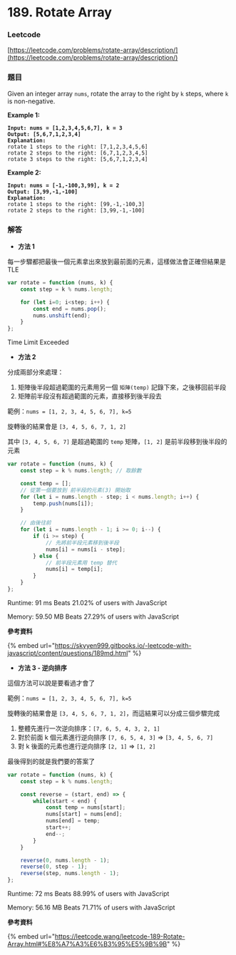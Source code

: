 # 189. Rotate Array

### Leetcode

[https://leetcode.com/problems/rotate-array/description/](https://leetcode.com/problems/rotate-array/description/)

### 題目

Given an integer array `nums`, rotate the array to the right by `k` steps, where `k` is non-negative.

&#x20;

**Example 1:**

<pre><code><strong>Input: nums = [1,2,3,4,5,6,7], k = 3
</strong><strong>Output: [5,6,7,1,2,3,4]
</strong><strong>Explanation:
</strong>rotate 1 steps to the right: [7,1,2,3,4,5,6]
rotate 2 steps to the right: [6,7,1,2,3,4,5]
rotate 3 steps to the right: [5,6,7,1,2,3,4]
</code></pre>

**Example 2:**

<pre><code><strong>Input: nums = [-1,-100,3,99], k = 2
</strong><strong>Output: [3,99,-1,-100]
</strong><strong>Explanation: 
</strong>rotate 1 steps to the right: [99,-1,-100,3]
rotate 2 steps to the right: [3,99,-1,-100]
</code></pre>

### 解答 <a href="#ti-jie" id="ti-jie"></a>

* **方法 1**

每一步驟都把最後一個元素拿出來放到最前面的元素，這樣做法會正確但結果是 TLE

```javascript
var rotate = function (nums, k) {
    const step = k % nums.length;

    for (let i=0; i<step; i++) {
        const end = nums.pop();
        nums.unshift(end);
    }
};
```

Time Limit Exceeded

* **方法 2**

分成兩部分來處理：

1. 矩陣後半段超過範圍的元素用另一個 `矩陣(temp)` 記錄下來，之後移回前半段
2. 矩陣前半段沒有超過範圍的元素，直接移到後半段去

範例：`nums = [1, 2, 3, 4, 5, 6, 7], k=5`

旋轉後的結果會是 `[3, 4, 5, 6, 7, 1, 2]`

其中 `[3, 4, 5, 6, 7]` 是超過範圍的 `temp` 矩陣，`[1, 2]` 是前半段移到後半段的元素

```javascript
var rotate = function (nums, k) {
    const step = k % nums.length; // 取餘數

    const temp = [];
    // 從第一個要放到 前半段的元素(3) 開始取
    for (let i = nums.length - step; i < nums.length; i++) {
        temp.push(nums[i]);
    }

    // 由後往前
    for (let i = nums.length - 1; i >= 0; i--) {
        if (i >= step) {
            // 先將前半段元素移到後半段
            nums[i] = nums[i - step];
        } else {
            // 前半段元素用 temp 替代
            nums[i] = temp[i];
        }
    }
};
```

Runtime: 91 ms Beats 21.02% of users with JavaScript

Memory: 59.50 MB Beats 27.29% of users with JavaScript

**參考資料**

{% embed url="https://skyyen999.gitbooks.io/-leetcode-with-javascript/content/questions/189md.html" %}

* **方法 3 - 逆向排序**

這個方法可以說是要看過才會了

範例：`nums = [1, 2, 3, 4, 5, 6, 7], k=5`

旋轉後的結果會是 `[3, 4, 5, 6, 7, 1, 2]`，而這結果可以分成三個步驟完成

1. 整體先進行一次逆向排序：`[7, 6, 5, 4, 3, 2, 1]`
2. 對於前面 k 個元素進行逆向排序 `[7, 6, 5, 4, 3]` => `[3, 4, 5, 6, 7]`
3. 對 k 後面的元素也進行逆向排序 `[2, 1]` => `[1, 2]`

最後得到的就是我們要的答案了

```javascript
var rotate = function (nums, k) {
    const step = k % nums.length;

    const reverse = (start, end) => {
        while(start < end) {
            const temp = nums[start];
            nums[start] = nums[end];
            nums[end] = temp;
            start++;
            end--;
        }
    }

    reverse(0, nums.length - 1);
    reverse(0, step - 1);
    reverse(step, nums.length - 1);
};
```

Runtime: 72 ms Beats 88.99% of users with JavaScript

Memory: 56.16 MB Beats 71.71% of users with JavaScript

**參考資料**

{% embed url="https://leetcode.wang/leetcode-189-Rotate-Array.html#%E8%A7%A3%E6%B3%95%E5%9B%9B" %}
